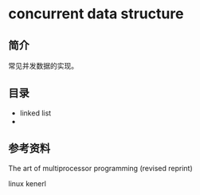 # concurrent data structure

## 简介

常见并发数据的实现。

## 目录

* linked list
* 

## 参考资料

The art of multiprocessor programming (revised reprint)

linux kenerl 
